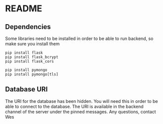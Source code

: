 # README

## Dependencies
Some libraries need to be installed in order to be able to run backend, so make sure you install them

```
pip install flask
pip install flask_bcrypt
pip install flask_cors

pip install pymongo
pip install pymongo[tls]
```

## Database URI
The URI for the database has been hidden. You will need this in order to be able to connect to the database.
The URI is available in the backend channel of the server under the pinned messages.
Any questions, contact Wes